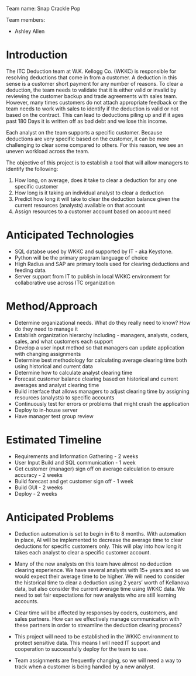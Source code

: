 
Team name: Snap Crackle Pop

Team members:
- Ashley Allen 

# Introduction

The ITC Deduction team at W.K. Kellogg Co. (WKKC) is responsible for resolving deductions that come in from a customer. A deduction in this sense is a customer short payment for any number of reasons. To clear a deduction, the team needs to validate that it is either valid or invalid by reviewing the customer backup and trade agreements with sales team. However, many times customers do not attach appropriate feedback or the team needs to work with sales to identify if the deduction is valid or not based on the contract. This can lead to deductions piling up and if it ages past 180 Days it is written off as bad debt and we lose this income. 

Each analyst on the team supports a specific customer. Because deductions are very specific based on the customer, it can be more challenging to clear some compared to others. For this reason, we see an uneven workload across the team. 

The objective of this project is to establish a tool that will allow managers to identify the following: 
1. How long, on average, does it take to clear a deduction for any one specific customer 
2. How long is it taking an individual analyst to clear a deduction
3. Predict how long it will take to clear the deduction balance given the current resources (analysts) available on that account 
4. Assign resources to a customer account based on account need


# Anticipated Technologies

- SQL databse used by WKKC and supported by IT - aka Keystone. 
- Python will be the primary program language of choice 
- High Radius and SAP are primary tools used for clearing deductions and feeding data. 
- Server support from IT to publish in local WKKC environment for collaborative use across ITC organization

# Method/Approach

- Determine organizational needs. What do they really need to know? How do they need to manage it 
- Establish organization hierarchy including - managers, analysts, coders, sales, and what customers each support 
- Develop a user input method so that managers can update application with changing assignments
- Determine best methodology for calculating average clearing time both using historical and current data 
- Determine how to calculate analyst clearing time 
- Forecast customer balance clearing based on historical and current averages and analyst clearing time 
- Build interface that allows managers to adjust clearing time by assigning resources (analysts) to specific accounts
- Continuously test for errors or problems that might crash the application 
- Deploy to in-house server
- Have manager test group review 

# Estimated Timeline

- Requirements and Information Gathering - 2 weeks 
- User Input Build and SQL communication - 1 week 
- Get customer (manager) sign off on average calculation to ensure accuracy - 2 weeks 
- Build forecast and get customer sign off - 1 week
- Build GUI - 2 weeks 
- Deploy - 2 weeks 

# Anticipated Problems

- Deduction automation is set to begin in 6 to 8 months. With automation in place, AI will be implemented to decrease the average time to clear deductions for specific customers only. This will play into how long it takes each analyst to clear a specific customer account. 

- Many of the new analysts on this team have almost no deduction clearing experience. We have several analysts with 15+ years and so we would expect their average time to be higher. We will need to consider the historical time to clear a deduction using 2 years’ worth of Kellanova data, but also consider the current average time using WKKC data. We need to set fair expectations for new analysts who are still learning accounts. 

- Clear time will be affected by responses by coders, customers, and sales partners. How can we effectively manage communication with these partners in order to streamline the deduction clearing process? 

- This project will need to be established in the WKKC environment to protect sensitive data. This means I will need IT support and cooperation to successfully deploy for the team to use. 

- Team assignments are frequently changing, so we will need a way to track when a customer is being handled by a new analyst.
